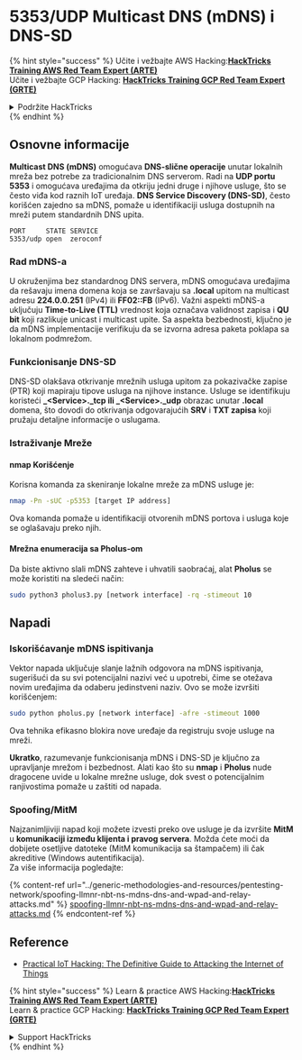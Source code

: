 # 5353/UDP Multicast DNS (mDNS) i DNS-SD

{% hint style="success" %}
Učite i vežbajte AWS Hacking:<img src="/.gitbook/assets/arte.png" alt="" data-size="line">[**HackTricks Training AWS Red Team Expert (ARTE)**](https://training.hacktricks.xyz/courses/arte)<img src="/.gitbook/assets/arte.png" alt="" data-size="line">\
Učite i vežbajte GCP Hacking: <img src="/.gitbook/assets/grte.png" alt="" data-size="line">[**HackTricks Training GCP Red Team Expert (GRTE)**<img src="/.gitbook/assets/grte.png" alt="" data-size="line">](https://training.hacktricks.xyz/courses/grte)

<details>

<summary>Podržite HackTricks</summary>

* Proverite [**planove pretplate**](https://github.com/sponsors/carlospolop)!
* **Pridružite se** 💬 [**Discord grupi**](https://discord.gg/hRep4RUj7f) ili [**telegram grupi**](https://t.me/peass) ili **pratite** nas na **Twitteru** 🐦 [**@hacktricks\_live**](https://twitter.com/hacktricks\_live)**.**
* **Podelite hakerske trikove slanjem PR-ova na** [**HackTricks**](https://github.com/carlospolop/hacktricks) i [**HackTricks Cloud**](https://github.com/carlospolop/hacktricks-cloud) github repozitorijume.

</details>
{% endhint %}

## **Osnovne informacije**

**Multicast DNS (mDNS)** omogućava **DNS-slične operacije** unutar lokalnih mreža bez potrebe za tradicionalnim DNS serverom. Radi na **UDP portu 5353** i omogućava uređajima da otkriju jedni druge i njihove usluge, što se često viđa kod raznih IoT uređaja. **DNS Service Discovery (DNS-SD)**, često korišćen zajedno sa mDNS, pomaže u identifikaciji usluga dostupnih na mreži putem standardnih DNS upita.
```
PORT     STATE SERVICE
5353/udp open  zeroconf
```
### **Rad mDNS-a**

U okruženjima bez standardnog DNS servera, mDNS omogućava uređajima da rešavaju imena domena koja se završavaju sa **.local** upitom na multicast adresu **224.0.0.251** (IPv4) ili **FF02::FB** (IPv6). Važni aspekti mDNS-a uključuju **Time-to-Live (TTL)** vrednost koja označava validnost zapisa i **QU bit** koji razlikuje unicast i multicast upite. Sa aspekta bezbednosti, ključno je da mDNS implementacije verifikuju da se izvorna adresa paketa poklapa sa lokalnom podmrežom.

### **Funkcionisanje DNS-SD**

DNS-SD olakšava otkrivanje mrežnih usluga upitom za pokazivačke zapise (PTR) koji mapiraju tipove usluga na njihove instance. Usluge se identifikuju koristeći **_\<Service>.\_tcp ili \_\<Service>.\_udp** obrazac unutar **.local** domena, što dovodi do otkrivanja odgovarajućih **SRV** i **TXT zapisa** koji pružaju detaljne informacije o uslugama.

### **Istraživanje Mreže**

#### **nmap Korišćenje**

Korisna komanda za skeniranje lokalne mreže za mDNS usluge je:
```bash
nmap -Pn -sUC -p5353 [target IP address]
```
Ova komanda pomaže u identifikaciji otvorenih mDNS portova i usluga koje se oglašavaju preko njih.

#### **Mrežna enumeracija sa Pholus-om**

Da biste aktivno slali mDNS zahteve i uhvatili saobraćaj, alat **Pholus** se može koristiti na sledeći način:
```bash
sudo python3 pholus3.py [network interface] -rq -stimeout 10
```
## Napadi

### **Iskorišćavanje mDNS ispitivanja**

Vektor napada uključuje slanje lažnih odgovora na mDNS ispitivanja, sugerišući da su svi potencijalni nazivi već u upotrebi, čime se otežava novim uređajima da odaberu jedinstveni naziv. Ovo se može izvršiti korišćenjem:
```bash
sudo python pholus.py [network interface] -afre -stimeout 1000
```
Ova tehnika efikasno blokira nove uređaje da registruju svoje usluge na mreži.

**Ukratko**, razumevanje funkcionisanja mDNS i DNS-SD je ključno za upravljanje mrežom i bezbednost. Alati kao što su **nmap** i **Pholus** nude dragocene uvide u lokalne mrežne usluge, dok svest o potencijalnim ranjivostima pomaže u zaštiti od napada.

### Spoofing/MitM

Najzanimljiviji napad koji možete izvesti preko ove usluge je da izvršite **MitM** u **komunikaciji između klijenta i pravog servera**. Možda ćete moći da dobijete osetljive datoteke (MitM komunikacija sa štampačem) ili čak akreditive (Windows autentifikacija).\
Za više informacija pogledajte:

{% content-ref url="../generic-methodologies-and-resources/pentesting-network/spoofing-llmnr-nbt-ns-mdns-dns-and-wpad-and-relay-attacks.md" %}
[spoofing-llmnr-nbt-ns-mdns-dns-and-wpad-and-relay-attacks.md](../generic-methodologies-and-resources/pentesting-network/spoofing-llmnr-nbt-ns-mdns-dns-and-wpad-and-relay-attacks.md)
{% endcontent-ref %}

## Reference

* [Practical IoT Hacking: The Definitive Guide to Attacking the Internet of Things](https://books.google.co.uk/books/about/Practical\_IoT\_Hacking.html?id=GbYEEAAAQBAJ\&redir\_esc=y)

{% hint style="success" %}
Learn & practice AWS Hacking:<img src="/.gitbook/assets/arte.png" alt="" data-size="line">[**HackTricks Training AWS Red Team Expert (ARTE)**](https://training.hacktricks.xyz/courses/arte)<img src="/.gitbook/assets/arte.png" alt="" data-size="line">\
Learn & practice GCP Hacking: <img src="/.gitbook/assets/grte.png" alt="" data-size="line">[**HackTricks Training GCP Red Team Expert (GRTE)**<img src="/.gitbook/assets/grte.png" alt="" data-size="line">](https://training.hacktricks.xyz/courses/grte)

<details>

<summary>Support HackTricks</summary>

* Check the [**subscription plans**](https://github.com/sponsors/carlospolop)!
* **Join the** 💬 [**Discord group**](https://discord.gg/hRep4RUj7f) or the [**telegram group**](https://t.me/peass) or **follow** us on **Twitter** 🐦 [**@hacktricks\_live**](https://twitter.com/hacktricks\_live)**.**
* **Share hacking tricks by submitting PRs to the** [**HackTricks**](https://github.com/carlospolop/hacktricks) and [**HackTricks Cloud**](https://github.com/carlospolop/hacktricks-cloud) github repos.

</details>
{% endhint %}
